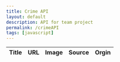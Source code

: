 ```yaml
---
title: Crime API 
layout: default
description: API for team project
permalink: /crimeAPI
tags: [javascript]
---
```


<!-- HTML table fragment for page -->
<table>
  <thead>
  <tr>
    <th>Title</th>
    <th>URL</th>
    <th>Image</th>
    <th>Source</th>
    <th>Orgin</th>
  </tr>
  </thead>
  <tbody id="result">
    <!-- generated rows -->
  </tbody>
</table>

<!-- Script is layed out in a sequence (no function) and will execute when page is loaded -->
<script>
  // prepare HTML result container for new output
  const resultContainer = document.getElementById("result");

  // prepare fetch options
  const url = "https://world-crime-news1.p.rapidapi.com/news";

const options = {
	method: 'GET',
	headers: {
		'X-RapidAPI-Key': '99055c6785msh0eec04755216d76p1d458djsnf1bc6a1c3b66',
		'X-RapidAPI-Host': 'world-crime-news1.p.rapidapi.com'
	}
};

  // fetch the API
  fetch(url, options)
    // response is a RESTful "promise" on any successful fetch
    .then(response => {
      // check for response errors
      if (response.status !== 200) {
          const errorMsg = 'Database response error: ' + response.status;
          console.log(errorMsg);
          const tr = document.createElement("tr");
          const td = document.createElement("td");
          td.innerHTML = errorMsg;
          tr.appendChild(td);
          resultContainer.appendChild(tr);
          return;
      }
      // valid response will have json data
      response.json().then(data => {
          console.log(data);


          // Country data
          for (const row of data) {
            console.log(row);

            // tr for each row
            const tr = document.createElement("tr");
            // td for each column
            const title = document.createElement("td");
            const url = document.createElement("td");
            const image = document.createElement("td");
            const source = document.createElement("td");
            const orgin = document.createElement("td");

            // data is specific to the API
            title.innerHTML = row.title;
            url.innerHTML = row.url; 
            image.innerHTML = row.image; 
            source.innerHTML = row.source; 
            orgin.innerHTML = row.orgin; 

            // this build td's into tr
            tr.appendChild(title);
            tr.appendChild(url);
            tr.appendChild(image);
            tr.appendChild(source);
            tr.appendChild(orgin);

            // add HTML to container
            resultContainer.appendChild(tr);
          }
      })
  })
  // catch fetch errors (ie ACCESS to server blocked)
  .catch(err => {
    console.error(err);
    const tr = document.createElement("tr");
    const td = document.createElement("td");
    td.innerHTML = err;
    tr.appendChild(td);
    resultContainer.appendChild(tr);
  });
</script>
